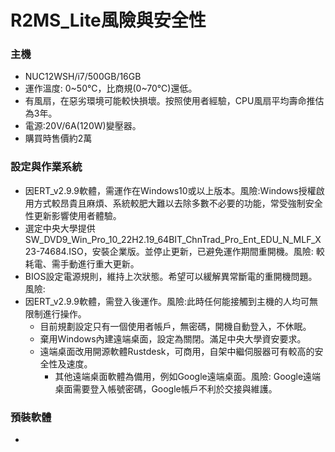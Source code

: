# R2MS_Lite風險與安全性

### 主機
+ NUC12WSH/i7/500GB/16GB
+ 運作溫度: 0~50℃，比商規(0~70℃)還低。
+ 有風扇，在惡劣環境可能較快損壞。按照使用者經驗，CPU風扇平均壽命推估為3年。
+ 電源:20V/6A(120W)變壓器。
+ 購買時售價約2萬

### 設定與作業系統
+ 因ERT_v2.9.9軟體，需運作在Windows10或以上版本。風險:Windows授權啟用方式較昂貴且麻煩、系統較肥大難以去除多數不必要的功能，常受強制安全性更新影響使用者體驗。
+ 選定中央大學提供SW_DVD9_Win_Pro_10_22H2.19_64BIT_ChnTrad_Pro_Ent_EDU_N_MLF_X23-74684.ISO，安裝企業版。並停止更新，已避免運作期間重開機。風險: 較耗電、需手動進行重大更新。
+ BIOS設定電源規則，維持上次狀態。希望可以緩解異常斷電的重開機問題。風險:
+ 因ERT_v2.9.9軟體，需登入後運作。風險:此時任何能接觸到主機的人均可無限制進行操作。
  + 目前規劃設定只有一個使用者帳戶，無密碼，開機自動登入，不休眠。
  + 棄用Windows內建遠端桌面，設定為關閉。滿足中央大學資安要求。
  + 遠端桌面改用開源軟體Rustdesk，可商用，自架中繼伺服器可有較高的安全性及速度。
    + 其他遠端桌面軟體為備用，例如Google遠端桌面。風險: Google遠端桌面需要登入帳號密碼，Google帳戶不利於交接與維護。

### 預裝軟體
+ 
